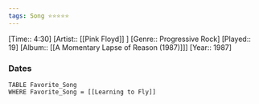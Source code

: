 ```yaml
---
tags: Song ⭐⭐⭐⭐⭐ 
---
```

[Time:: 4:30]
[Artist:: [[Pink Floyd]] ]
[Genre:: Progressive Rock]
[Played:: 19]
[Album:: [[A Momentary Lapse of Reason (1987)]]]
[Year:: 1987]
### Dates
````dataview
TABLE Favorite_Song
WHERE Favorite_Song = [[Learning to Fly]]
````
